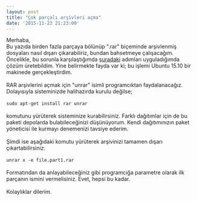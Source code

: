 ```yaml
---
layout: post
title: "Çok parçalı arşivleri açma"
date: '2015-11-23 21:23:00'
---
```


Merhaba,<br/>
Bu yazıda birden fazla parçaya bölünüp ".rar" biçeminde arşivlenmiş dosyaları nasıl dışarı çıkarabiliriz, bundan bahsetmeye çalışacağım. Öncelikle, bu sorunla karşılaştığımda [şuradaki](http://askubuntu.com/a/476680) adımları uyguladığımda çözüm üretebildim. Yine belirmekte fayda var ki; bu işlemi Ubuntu 15.10 bir makinede gerçekleştirdim.<br/><br/>
RAR arşivlerini açmak için "unrar" isimli programcıktan faydalanacağız. Dolayısıyla sisteminizde halihazırda kurulu değilse;<br/><br/>
`sudo apt-get install rar unrar`
<br/><br/>
komutunu yürüterek sisteminize kurabilirsiniz. Farklı dağıtımlar için de bu paketi depolarda bulabileceğinizi düşünüyorum. Kendi dağıtımınızın paket yöneticisi ile kurmayı denemenizi tavsiye ederim.
<br/><br/>
Şimdi ise aşağıdaki komutu yürüterek arşivinizi tamamen dışarı çıkartabilirsiniz:<br/><br/>
`unrar x -e file.part1.rar`
<br/><br/>
Formatından da anlayabileceğiniz gibi programcığa parametre olarak ilk parçanın ismini vermelisiniz. Evet, hepsi bu kadar.<br/><br/>
Kolaylıklar dilerim.

